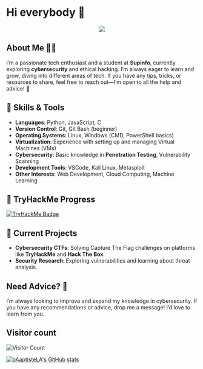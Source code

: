 # Hi everybody 👋
<p align="center">
  <img src="https://readme-typing-svg.herokuapp.com?font=Fira+Code&size=22&pause=1000&color=green&center=true&vCenter=true&width=435&lines=Hello+world!;Welcome+on+my+GitHub!">
</p>

## About Me 👨‍💻
I’m a passionate tech enthusiast and a student at **Supinfo**, currently exploring **cybersecurity** and ethical hacking. I’m always eager to learn and grow, diving into different areas of tech. If you have any tips, tricks, or resources to share, feel free to reach out—I’m open to all the help and advice! 💬

## 🚀 Skills & Tools
- **Languages**: Python, JavaScript, C
- **Version Control**: Git, Git Bash (beginner)
- **Operating Systems**: Linux, Windows (CMD, PowerShell basics)
- **Virtualization**: Experience with setting up and managing Virtual Machines (VMs)
- **Cybersecurity**: Basic knowledge in **Penetration Testing**, Vulnerability Scanning
- **Development Tools**: VSCode, Kali Linux, Metasploit
- **Other Interests**: Web Development, Cloud Computing, Machine Learning

## 🏅 TryHackMe Progress
[![TryHackMe Badge](https://tryhackme-badges.s3.amazonaws.com/bloryamara.png)](https://tryhackme.com/p/bloryamara)


## 🚧 Current Projects
- **Cybersecurity CTFs**: Solving Capture The Flag challenges on platforms like **TryHackMe** and **Hack The Box**.
- **Security Research**: Exploring vulnerabilities and learning about threat analysis.

## Need Advice? 💬
I’m always looking to improve and expand my knowledge in cybersecurity. If you have any recommendations or advice, drop me a message! I’d love to learn from you.

## Visitor count 
<img src="https://profile-counter.glitch.me/bAaptisteLA/count.svg" alt="Visitor Count" />

[![bAaptisteLA's GitHub stats](https://github-readme-stats.vercel.app/api?username=bAaptisteLA&show_icons=true&theme=tokyonight)](https://github.com/bAaptisteLA/github-readme-stats)

